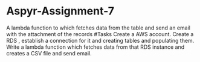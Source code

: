 # Aspyr-Assignment-7
A lambda function to which fetches data from the table and
send an email with the attachment of the records
#Tasks
Create a AWS account.
Create a RDS , establish a connection for it and creating tables and populating them.
Write a lambda function which fetches data from that RDS instance and creates a CSV file and send email.
